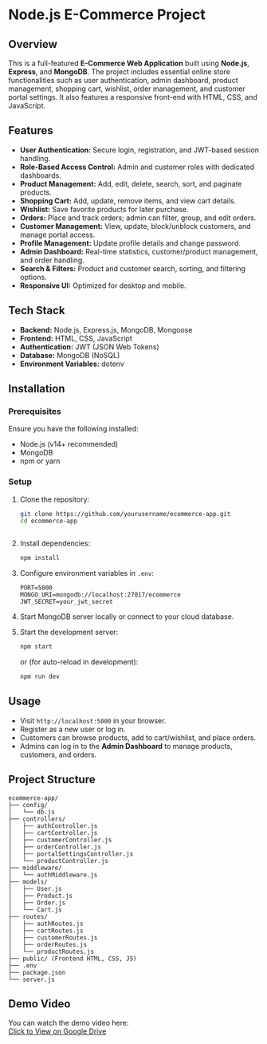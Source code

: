 
# Node.js E-Commerce Project

## Overview
This is a full-featured **E-Commerce Web Application** built using **Node.js**, **Express**, and **MongoDB**. The project includes essential online store functionalities such as user authentication, admin dashboard, product management, shopping cart, wishlist, order management, and customer portal settings. It also features a responsive front-end with HTML, CSS, and JavaScript.

## Features
- **User Authentication:** Secure login, registration, and JWT-based session handling.
- **Role-Based Access Control:** Admin and customer roles with dedicated dashboards.
- **Product Management:** Add, edit, delete, search, sort, and paginate products.
- **Shopping Cart:** Add, update, remove items, and view cart details.
- **Wishlist:** Save favorite products for later purchase.
- **Orders:** Place and track orders; admin can filter, group, and edit orders.
- **Customer Management:** View, update, block/unblock customers, and manage portal access.
- **Profile Management:** Update profile details and change password.
- **Admin Dashboard:** Real-time statistics, customer/product management, and order handling.
- **Search & Filters:** Product and customer search, sorting, and filtering options.
- **Responsive UI:** Optimized for desktop and mobile.

## Tech Stack
- **Backend:** Node.js, Express.js, MongoDB, Mongoose
- **Frontend:** HTML, CSS, JavaScript
- **Authentication:** JWT (JSON Web Tokens)
- **Database:** MongoDB (NoSQL)
- **Environment Variables:** dotenv

## Installation

### Prerequisites
Ensure you have the following installed:
- Node.js (v14+ recommended)
- MongoDB
- npm or yarn

### Setup
1. Clone the repository:
   ```bash
   git clone https://github.com/yourusername/ecommerce-app.git
   cd ecommerce-app
````
````
2. Install dependencies:

    ```bash
   npm install
   ````

3. Configure environment variables in `.env`:

   ```env
   PORT=5000
   MONGO_URI=mongodb://localhost:27017/ecommerce
   JWT_SECRET=your_jwt_secret
   ```

4. Start MongoDB server locally or connect to your cloud database.

5. Start the development server:

   ```bash
   npm start
   ```

   or (for auto-reload in development):

   ```bash
   npm run dev
   ```

## Usage

* Visit `http://localhost:5000` in your browser.
* Register as a new user or log in.
* Customers can browse products, add to cart/wishlist, and place orders.
* Admins can log in to the **Admin Dashboard** to manage products, customers, and orders.

## Project Structure

```
ecommerce-app/
├── config/
│   └── db.js
├── controllers/
│   ├── authController.js
│   ├── cartController.js
│   ├── customerController.js
│   ├── orderController.js
│   ├── portalSettingsController.js
│   └── productController.js
├── middleware/
│   └── authMiddleware.js
├── models/
│   ├── User.js
│   ├── Product.js
│   ├── Order.js
│   └── Cart.js
├── routes/
│   ├── authRoutes.js
│   ├── cartRoutes.js
│   ├── customerRoutes.js
│   ├── orderRoutes.js
│   └── productRoutes.js
├── public/ (Frontend HTML, CSS, JS)
├── .env
├── package.json
└── server.js
```
## Demo Video
You can watch the demo video here:  
[Click to View on Google Drive](https://drive.google.com/drive/folders/1k15P0s3LNOiQcpnxXCy1reiYT1Ov3cnc?usp=drive_link)

